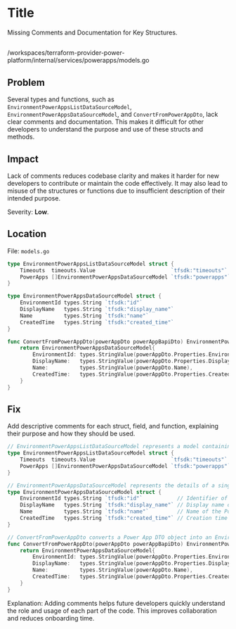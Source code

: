 # Title

Missing Comments and Documentation for Key Structures.

##

/workspaces/terraform-provider-power-platform/internal/services/powerapps/models.go

## Problem

Several types and functions, such as `EnvironmentPowerAppsListDataSourceModel`, `EnvironmentPowerAppsDataSourceModel`, and `ConvertFromPowerAppDto`, lack clear comments and documentation. This makes it difficult for other developers to understand the purpose and use of these structs and methods.

## Impact

Lack of comments reduces codebase clarity and makes it harder for new developers to contribute or maintain the code effectively. It may also lead to misuse of the structures or functions due to insufficient description of their intended purpose.

Severity: **Low**.

## Location

File: `models.go`

```go
type EnvironmentPowerAppsListDataSourceModel struct {
	Timeouts  timeouts.Value                        `tfsdk:"timeouts"`
	PowerApps []EnvironmentPowerAppsDataSourceModel `tfsdk:"powerapps"`
}

type EnvironmentPowerAppsDataSourceModel struct {
	EnvironmentId types.String `tfsdk:"id"`
	DisplayName   types.String `tfsdk:"display_name"`
	Name          types.String `tfsdk:"name"`
	CreatedTime   types.String `tfsdk:"created_time"`
}

func ConvertFromPowerAppDto(powerAppDto powerAppBapiDto) EnvironmentPowerAppsDataSourceModel {
	return EnvironmentPowerAppsDataSourceModel{
		EnvironmentId: types.StringValue(powerAppDto.Properties.Environment.Name),
		DisplayName:   types.StringValue(powerAppDto.Properties.DisplayName),
		Name:          types.StringValue(powerAppDto.Name),
		CreatedTime:   types.StringValue(powerAppDto.Properties.CreatedTime),
	}
}
```

## Fix

Add descriptive comments for each struct, field, and function, explaining their purpose and how they should be used.

```go
// EnvironmentPowerAppsListDataSourceModel represents a model containing a list of Power Apps and timeout configurations.
type EnvironmentPowerAppsListDataSourceModel struct {
	Timeouts  timeouts.Value                        `tfsdk:"timeouts"`  // Timeout configurations for the data source.
	PowerApps []EnvironmentPowerAppsDataSourceModel `tfsdk:"powerapps"` // List of Power App models.
}

// EnvironmentPowerAppsDataSourceModel represents the details of a single Power App in an environment.
type EnvironmentPowerAppsDataSourceModel struct {
	EnvironmentId types.String `tfsdk:"id"`           // Identifier of the environment.
	DisplayName   types.String `tfsdk:"display_name"` // Display name of the Power App.
	Name          types.String `tfsdk:"name"`         // Name of the Power App.
	CreatedTime   types.String `tfsdk:"created_time"` // Creation time of the Power App.
}

// ConvertFromPowerAppDto converts a Power App DTO object into an EnvironmentPowerAppsDataSourceModel.
func ConvertFromPowerAppDto(powerAppDto powerAppBapiDto) EnvironmentPowerAppsDataSourceModel {
	return EnvironmentPowerAppsDataSourceModel{
		EnvironmentId: types.StringValue(powerAppDto.Properties.Environment.Name),
		DisplayName:   types.StringValue(powerAppDto.Properties.DisplayName),
		Name:          types.StringValue(powerAppDto.Name),
		CreatedTime:   types.StringValue(powerAppDto.Properties.CreatedTime),
	}
}
```

Explanation:
Adding comments helps future developers quickly understand the role and usage of each part of the code. This improves collaboration and reduces onboarding time.